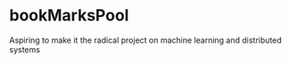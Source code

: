 # bookMarksPool
Aspiring to make it the radical project on machine learning and distributed systems
